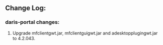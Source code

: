 
## Change Log:

### daris-portal changes:

1. Upgrade mfclientgwt.jar, mfclientguigwt.jar and adesktopplugingwt.jar to 4.2.043. 